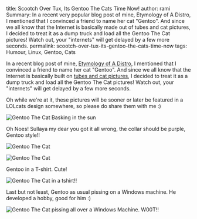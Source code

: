 title: Scootch Over Tux, Its Gentoo The Cats Time Now!
author: rami
Summary: In a recent very popular blog post of mine, Etymology of A Distro, I mentioned that I convinced a friend to name her cat "Gentoo". And since we all know that the Internet is basically made out of tubes and cat pictures, I decided to treat it as a dump truck and load all the Gentoo The Cat pictures! Watch out, your "internets" will get delayed by a few more seconds.
permalink: scootch-over-tux-its-gentoo-the-cats-time-now
tags: Humour, Linux, Gentoo, Cats

In a recent blog post of mine, [Etymology of A Distro]({filename}/blog/2008-04-06-etymology-of-a-distro.markdown), I mentioned that I convinced a friend to name her cat "Gentoo". And since we all know that the Internet is basically built on [tubes and cat pictures](http://mixxingbowl.com/2008/03/20/social-mediacrity-the-plan/), I decided to treat it as a dump truck and load all the Gentoo The Cat pictures! Watch out, your "internets" will get delayed by a few more seconds.

Oh while we're at it, these pictures will be sooner or later be featured in a LOLcats design somewhere, so please do share them with me :)

![Gentoo The Cat Basking in the sun]({filename}/images/gentoo-the-cat-1.jpg)

Oh Noes! Sullaya my dear you got it all wrong, the collar should be purple, Gentoo style!!

![Gentoo The Cat]({filename}/images/gentoo-the-cat-2.jpg)

![Gentoo The Cat]({filename}/images/gentoo-the-cat-3.jpg)

Gentoo in a T-shirt. Cute!

![Gentoo The Cat in a tshirt!!]({filename}/images/gentoo-the-cat-4.jpg)

Last but not least, Gentoo as usual pissing on a Windows machine. He developed a hobby, good for him :)

![Gentoo The Cat pissing all over a Windows Machine. W00T!!]({filename}/images/gentoo-the-cat-5.jpg)

